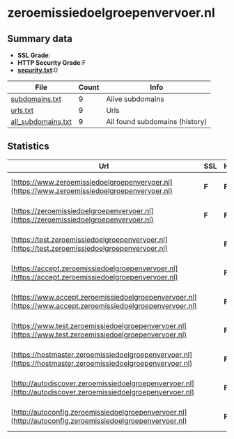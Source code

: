 

# zeroemissiedoelgroepenvervoer.nl
## Summary data


 - **SSL Grade**:
 - **HTTP Security Grade**:F
 - **[security.txt](https://www.digitaleoverheid.nl/nieuws/standaard-security-txt-nu-verplicht-voor-overheid/)**:0


| File       | Count | Info |
|------------|-------|------|
|[subdomains.txt](/data/zeroemissiedoelgroepenvervoer.nl/subdomains.txt)|9|Alive subdomains|
|[urls.txt](/data/zeroemissiedoelgroepenvervoer.nl/urls.txt)|9|Urls|
|[all_subdomains.txt](/data/zeroemissiedoelgroepenvervoer.nl/all_subdomains.txt)|9|All found subdomains (history)|


## Statistics


| Url | SSL | HTTP | Server | Cookie | HSTS | CORS | CTO | CSP | XFO | XXP | RP |FP| Tech |Title |
|--------|-------|-------|------|------|------|------|------|------|------|------|------|------|------|------|
|[https://www.zeroemissiedoelgroepenvervoer.nl](https://www.zeroemissiedoelgroepenvervoer.nl)| **F**| **F**|Apache| | | | | | | | :white_check_mark: | |Apache HTTP Server|www.zeroemissied...|
|[https://zeroemissiedoelgroepenvervoer.nl](https://zeroemissiedoelgroepenvervoer.nl)| **F**| **F**|Apache| | | | | | | | :white_check_mark: | |Apache HTTP Server|zeroemissiedoelg...|
|[https://test.zeroemissiedoelgroepenvervoer.nl](https://test.zeroemissiedoelgroepenvervoer.nl)| | **F**|Apache| | | | | | | | :white_check_mark: | |Apache HTTP Server|test.zeroemissie...|
|[https://accept.zeroemissiedoelgroepenvervoer.nl](https://accept.zeroemissiedoelgroepenvervoer.nl)| | **F**|Apache| | | | | | | | :white_check_mark: | |Apache HTTP Server|accept.zeroemiss...|
|[https://www.accept.zeroemissiedoelgroepenvervoer.nl](https://www.accept.zeroemissiedoelgroepenvervoer.nl)| | **F**|Apache| | | | | | | | :white_check_mark: | |Apache HTTP Server|www.accept.zeroe...|
|[https://www.test.zeroemissiedoelgroepenvervoer.nl](https://www.test.zeroemissiedoelgroepenvervoer.nl)| | **F**|Apache| | | | | | | | :white_check_mark: | |Apache HTTP Server|www.test.zeroemi...|
|[https://hostmaster.zeroemissiedoelgroepenvervoer.nl](https://hostmaster.zeroemissiedoelgroepenvervoer.nl)| | **F**|Apache| | | | | | | | :white_check_mark: | |Apache HTTP Server|hostmaster.zeroe...|
|[http://autodiscover.zeroemissiedoelgroepenvervoer.nl](http://autodiscover.zeroemissiedoelgroepenvervoer.nl)| | **F**|Apache| | | | | | | | :white_check_mark: | |Apache HTTP Server||
|[http://autoconfig.zeroemissiedoelgroepenvervoer.nl](http://autoconfig.zeroemissiedoelgroepenvervoer.nl)| | **F**|Apache| | | | | | | | :white_check_mark: | |Apache HTTP Server||

